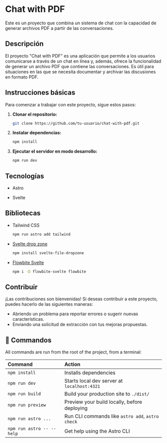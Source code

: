 # Chat with PDF

Este es un proyecto que combina un sistema de chat con la capacidad de generar archivos PDF a partir de las conversaciones.

## Descripción

El proyecto "Chat with PDF" es una aplicación que permite a los usuarios comunicarse a través de un chat en línea y, además, ofrece la funcionalidad de generar un archivo PDF que contiene las conversaciones. Es útil para situaciones en las que se necesita documentar y archivar las discusiones en formato PDF.

## Instrucciones básicas

Para comenzar a trabajar con este proyecto, sigue estos pasos:

1. **Clonar el repositorio:** 
   ```bash
   git clone https://github.com/tu-usuario/chat-with-pdf.git

2. **Instalar dependencias:** 
    ```bash
    npm install

3. **Ejecutar el servidor en modo desarrollo:**
    ```bash
    npm run dev

## Tecnologías

- Astro

- Svelte

## Bibliotecas

- Tailwind CSS
    ```bash
    npm run astro add tailwind


- [Svelte drop zone](https://www.npmjs.com/package/svelte-file-dropzone)
    ```bash 
    npm install svelte-file-dropzone


- [Flowbite Svelte](https://flowbite-svelte.com/docs/pages/quickstart)
    ```bash 
    npm i -D flowbite-svelte flowbite

## Contribuir

¡Las contribuciones son bienvenidas! Si deseas contribuir a este proyecto, puedes hacerlo de las siguientes maneras:

- Abriendo un problema para reportar errores o sugerir nuevas características.
- Enviando una solicitud de extracción con tus mejoras propuestas.

## 🧞 Commandos

All commands are run from the root of the project, from a terminal:

| Command                   | Action                                           |
| :------------------------ | :----------------------------------------------- |
| `npm install`             | Installs dependencies                            |
| `npm run dev`             | Starts local dev server at `localhost:4321`      |
| `npm run build`           | Build your production site to `./dist/`          |
| `npm run preview`         | Preview your build locally, before deploying     |
| `npm run astro ...`       | Run CLI commands like `astro add`, `astro check` |
| `npm run astro -- --help` | Get help using the Astro CLI                     |
